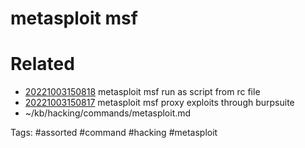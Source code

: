 # metasploit msf

# Related
- [20221003150818](/zet/20221003150818/README.md) metasploit msf run as script from rc file
- [20221003150817](/zet/20221003150817/README.md) metasploit msf proxy exploits through burpsuite
- ~/kb/hacking/commands/metasploit.md

Tags:
    #assorted #command #hacking #metasploit
